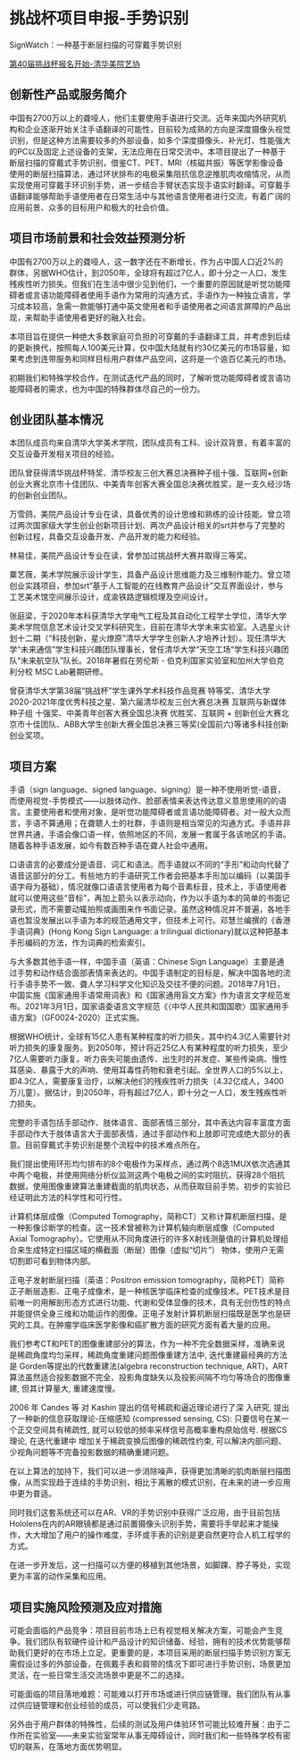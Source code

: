 # 挑战杯项目申报-手势识别

SignWatch：一种基于断层扫描的可穿戴手势识别

[第40届挑战杯报名开始-清华美院艺协](https://mp.weixin.qq.com/s/xyTMBz-5uR9o7P9dYUQgTA)

## 创新性产品或服务简介

中国有2700万以上的聋哑人，他们主要使用手语进行交流。近年来国内外研究机构和企业逐渐开始关注手语翻译的可能性，目前较为成熟的方向是深度摄像头视觉识别，但是这种方法需要较多的外部设备，如多个深度摄像头、补光灯、性能强大的PC以及固定上述设备的支架，无法应用在日常交流中。本项目提出了一种基于断层扫描的穿戴式手势识别，借鉴CT、PET、MRI（核磁共振）等医学影像设备使用的断层扫描算法，通过环状排布的电极采集阻抗信息逆推肌肉收缩情况，从而实现使用可穿戴手环识别手势，进一步结合手臂状态实现手语实时翻译。可穿戴手语翻译能够帮助手语使用者在日常生活中与其他语言使用者进行交流，有着广阔的应用前景、众多的目标用户和极大的社会价值。



## 项目市场前景和社会效益预测分析

中国有2700万以上的聋哑人，这一数字还在不断增长，作为占中国人口近2%的群体，另据WHO估计，到2050年，全球将有超过7亿人，即十分之一人口，发生残疾性听力损失。但我们在生活中很少见到他们，一个重要的原因就是听觉功能障碍者或言语功能障碍者使用手语作为常用的沟通方式，手语作为一种独立语言，学习成本较高，急需一款能够打通中英文使用者和手语使用者之间语言屏障的产品出现，来帮助手语使用者更好的融入社会。

本项目旨在提供一种绝大多数家庭可负担的可穿戴的手语翻译工具，并考虑到后续的更新换代，按照每人100美元计算，仅中国大陆就有约30亿美元的市场容量，如果考虑到连带服务和同样目标用户群体产品空间，这将是一个逾百亿美元的市场。

初期我们和特殊学校合作，在测试迭代产品的同时，了解听觉功能障碍者或言语功能障碍者的需求，也为中国的特殊群体尽自己的一份力。



## 创业团队基本情况

本团队成员均来自清华大学美术学院，团队成员有工科、设计双背景，有着丰富的交互设备开发相关项目的经验。

团队曾获得清华挑战杯特奖、清华校友三创大赛总决赛种子组十强、互联网+创新创业大赛北京市十佳团队、中美青年创客大赛全国总决赛优胜奖，是一支久经沙场的创新创业团队。

万雪鸽，美院产品设计专业在读，具备优秀的设计思维和熟练的设计技能。曾立项过两次国家级大学生创业创新项目计划、两次产品设计相关的srt并参与了完整的创新过程，具备交互设备开发、产品开发的能力和经验。

林易佳，美院产品设计专业在读，曾参加过挑战杯大赛并取得三等奖。

粟艺薇，美术学院展示设计学生，具备产品设计思维能力及三维制作能力。曾立项创业实践项目，参加srt“基于人工智能的在线教育产品设计”交互界面设计，参与工艺美术馆空间展示设计，成渝铁路逻辑梳理及空间设计。

张庭梁，于2020年本科获清华大学电气工程及其自动化工程学士学位，清华大学美术学院信息艺术设计交叉学科研究生，目前在清华大学未来实验室。入选星火计划十二期（“科技创新，星火燎原”清华大学学生创新人才培养计划）。现任清华大学“未来通信”学生科技兴趣团队理事长，曾任清华大学“天空工场”学生科技兴趣团队“未来航空队”队长。2018年暑假在劳伦斯 - 伯克利国家实验室和加州大学伯克利分校 MSC Lab暑期研修。

曾获清华大学第38届“挑战杯”学生课外学术科技作品竞赛 特等奖、清华大学2020-2021年度优秀科技之星、第六届清华校友三创大赛总决赛 互联网与新媒体 种子组 十强奖、中美青年创客大赛全国总决赛 优胜奖、互联网 + 创新创业大赛北京市十佳团队、ABB大学生创新大赛全国总决赛三等奖(全国前六)等诸多科技创新创业奖项。



## 项目方案

手语（sign language、signed language、signing）是一种不使用听觉-语音，而使用视觉-手势模式——以肢体动作、脸部表情来表达传达意义意思使用的的语言。主要使用者和使用对象，是听觉功能障碍者或言语功能障碍者。对一般大众而言，手语不算通用；在聋聩人士的社群，手语则是相当常见的沟通方式。手语并非世界共通，手语会像口语一样，依照地区的不同，发展一套属于各该地区的手语。随着各种手语发展，如今有数百种手语在聋人社会中通用。

口语语言的必要成分是语音、词汇和语法。而手语就以不同的“手形”和动向代替了语音这部分的分工。有些地方的手语研究工作者会把基本手形加以编码（以美国手语字母为基础），情况就像口语语言使用者为每个音素标音，技术上，手语使用者就可以使用这些“音标”，再加上箭头以表示动向，作为以手语为本的简单的书面记录形式，而不需要动辄拍照或画图来作书面记录。虽然这种情况并不普遍，各地手语也暂没发展出以手语为本的规范通用文字，但技术上可行。邓慧兰编撰的《香港手语词典》(Hong Kong Sign Language: a trilingual dictionary)就以这种把基本手形编码的方法，作为词典的检索索引。

与大多数其他手语一样，中国手语（英语：Chinese Sign Language）主要是通过手势和动作结合面部表情来表达的。中国手语制定的目标是，解决中国各地的流行手语手势不一致、聋人学习科学文化知识及交往不便的问题。2018年7月1日，中国实施《国家通用手语常用词表》和《国家通用盲文方案》作为语言文字规范发布。2021年3月1日，国家语委语言文字规范《〈中华人民共和国国歌〉国家通用手语方案》（GF0024-2020）正式实施。

根据WHO统计，全球有15亿人患有某种程度的听力损失，其中约4.3亿人需要针对听力损失的康复服务。到2050年，预计将近25亿人有某种程度的听力损失，至少7亿人需要听力康复。听力丧失可能由遗传、出生时的并发症、某些传染病、慢性耳感染、暴露于大的声响、使用耳毒性药物和衰老引起。全世界人口的5%以上，即4.3亿人，需要康复治疗，以解决他们的残疾性听力损失（4.32亿成人，3400万儿童）。据估计，到2050年，将有超过7亿人，即十分之一人口，发生残疾性听力损失。

完整的手语包括手部动作、肢体语言、面部表情三部分，其中表达内容丰富度方面手部动作大于肢体语言大于面部表情，通过手部动作和上肢即可完成绝大部分的表意。目前穿戴式手势识别是整个流程中的技术难点所在。

我们提出使用环形均匀排布的8个电极作为采样点，通过两个8选1MUX依次选通其中两个电极，并使用网络分析仪监测这两个电极之间的实时阻抗，获得28个阻抗数据，使用图像重建算法重建截面的肌肉状态，从而获取目前手势。初步的实验已经证明此方法的科学性和可行性。

计算机体层成像（Computed Tomography，简称CT）又称计算机断层扫描，是一种影像诊断学的检查。这一技术曾被称为计算机轴向断层成像（Computed Axial Tomography）。它使用从不同角度进行的许多X射线测量值的计算机处理组合来生成特定扫描区域的横截面（断层）图像（虚拟“切片”） 物体，使用户无需切割即可看到物体内部。

正电子发射断层扫描（英语：Positron emission tomography，简称PET）简称正子断层造影、正电子成像术，是一种核医学临床检查的成像技术。PET技术是目前唯一的用解剖形态方式进行功能、代谢和受体显像的技术，具有无创伤性的特点并能提供全身三维和功能运作的图像。正电子发射计算机断层扫描既是医学也是研究的工具。在肿瘤学临床医学影像和癌扩散方面的研究方面有着大量的应用。

我们参考CT和PET的图像重建部分的算法，作为一种不完全数据采样，准确来说是稀疏角度均匀采样，稀疏角度重建问题图像重建方法中, 迭代重建最经典的方法是 Gorden等提出的代数重建法(algebra reconstruction technique, ART)，ART算法虽然适合投影数据不完全、投影角度缺失以及投影间隔不均匀等场合的图像重建, 但其计算量大, 重建速度慢。

2006 年 Candes 等 对 Kashin 提出的信号稀疏和逼近理论进行了深 入研究, 提出了一种新的信息获取理论-压缩感知 (compressed sensing, CS): 只要信号在某一个正交空间具有稀疏性, 就可以较低的频率采样信号高概率重构原始信号. 根据CS理论, 在迭代重建中 增加关于稀疏变换后图像的稀疏性约束, 可以解决内部问题、少视角问题等不完备投影数据的精确重建问题。

在以上算法的加持下，我们可以进一步消除噪声，获得更加清晰的肌肉断层扫描图像，从而实现趋于连续的手势识别，相比于离散的模式识别，在未来的进一步应用中更为普适。

同时我们这套系统还可以在AR、VR的手势识别中获得广泛应用，由于目前包括Hololens在内的AR眼镜都是通过前置摄像头识别手势，需要将手举起来才能操作，大大增加了用户的操作难度，手环或手表的识别是更自然更符合人机工程学的方式。

在进一步开发后，这一扫描可以方便的移植到其他场景，如脚踝、脖子等处，实现更为丰富的动作采集和应用。





## 项目实施风险预测及应对措施

可能会面临的产品竞争：项目目前市场上已有视觉相关解决方案，可能会产生竞争。我们团队有软硬件设计和产品设计的知识储备、经验，拥有的技术优势能够帮助我们更好的在市场上立足。更重要的是，本项目采用的断层扫描手势识别方案无需假设过多的外部设备，在佩戴手表和肩带的情况下即可进行手势识别，场景更加灵活，在一些日常生活交流场景中更是不二的选择。

可能面临的项目落地难题：可能难以打开市场或进行供应链管理。我们团队有从事过供应链管理和创业经验的成员，可以使我们少走弯路。

另外由于用户群体的特殊性，后续的测试及用户体验环节可能比较难开展：由于二作所在实验室——未来实验室常年从事无障碍设计，同时我们和一些特殊学校有密切的联系，在落地方面优势明显。